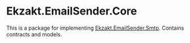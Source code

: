 ﻿# Ekzakt.EmailSender.Core
This is a package for implementing [Ekzakt.EmailSender.Smtp](https://github.com/Ekzakt/Ekzakt.EmailSender/tree/master/Ekzakt.EmailSender.Smtp). Contains contracts and models.
